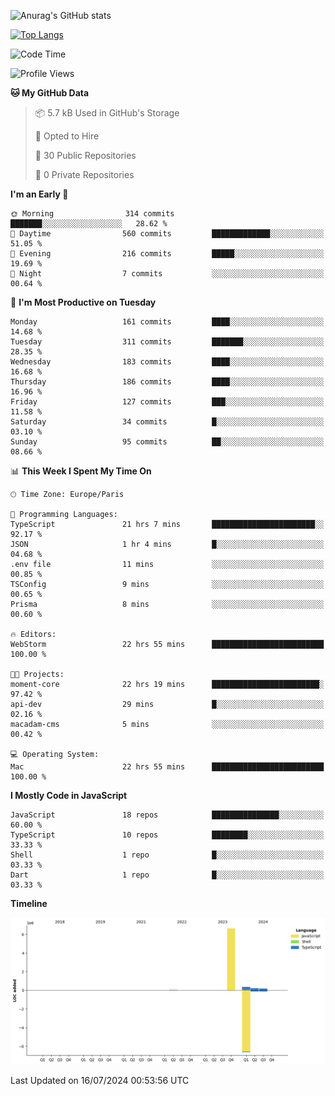 ![Anurag's GitHub stats](https://github-readme-stats.vercel.app/api?username=sufiane&theme=dark&show_icons=true&count_private=true)


[![Top Langs](https://github-readme-stats.vercel.app/api/top-langs/?username=sufiane&layout=compact)](https://github.com/anuraghazra/github-readme-stats)

<!--START_SECTION:waka-->
![Code Time](http://img.shields.io/badge/Code%20Time-1%2C120%20hrs%203%20mins-blue)

![Profile Views](http://img.shields.io/badge/Profile%20Views-0-blue)

**🐱 My GitHub Data** 

> 📦 5.7 kB Used in GitHub's Storage 
 > 
> 💼 Opted to Hire
 > 
> 📜 30 Public Repositories 
 > 
> 🔑 0 Private Repositories 
 > 
**I'm an Early 🐤** 

```text
🌞 Morning                314 commits         ███████░░░░░░░░░░░░░░░░░░   28.62 % 
🌆 Daytime                560 commits         █████████████░░░░░░░░░░░░   51.05 % 
🌃 Evening                216 commits         █████░░░░░░░░░░░░░░░░░░░░   19.69 % 
🌙 Night                  7 commits           ░░░░░░░░░░░░░░░░░░░░░░░░░   00.64 % 
```
📅 **I'm Most Productive on Tuesday** 

```text
Monday                   161 commits         ████░░░░░░░░░░░░░░░░░░░░░   14.68 % 
Tuesday                  311 commits         ███████░░░░░░░░░░░░░░░░░░   28.35 % 
Wednesday                183 commits         ████░░░░░░░░░░░░░░░░░░░░░   16.68 % 
Thursday                 186 commits         ████░░░░░░░░░░░░░░░░░░░░░   16.96 % 
Friday                   127 commits         ███░░░░░░░░░░░░░░░░░░░░░░   11.58 % 
Saturday                 34 commits          █░░░░░░░░░░░░░░░░░░░░░░░░   03.10 % 
Sunday                   95 commits          ██░░░░░░░░░░░░░░░░░░░░░░░   08.66 % 
```


📊 **This Week I Spent My Time On** 

```text
🕑︎ Time Zone: Europe/Paris

💬 Programming Languages: 
TypeScript               21 hrs 7 mins       ███████████████████████░░   92.17 % 
JSON                     1 hr 4 mins         █░░░░░░░░░░░░░░░░░░░░░░░░   04.68 % 
.env file                11 mins             ░░░░░░░░░░░░░░░░░░░░░░░░░   00.85 % 
TSConfig                 9 mins              ░░░░░░░░░░░░░░░░░░░░░░░░░   00.65 % 
Prisma                   8 mins              ░░░░░░░░░░░░░░░░░░░░░░░░░   00.60 % 

🔥 Editors: 
WebStorm                 22 hrs 55 mins      █████████████████████████   100.00 % 

🐱‍💻 Projects: 
moment-core              22 hrs 19 mins      ████████████████████████░   97.42 % 
api-dev                  29 mins             █░░░░░░░░░░░░░░░░░░░░░░░░   02.16 % 
macadam-cms              5 mins              ░░░░░░░░░░░░░░░░░░░░░░░░░   00.42 % 

💻 Operating System: 
Mac                      22 hrs 55 mins      █████████████████████████   100.00 % 
```

**I Mostly Code in JavaScript** 

```text
JavaScript               18 repos            ███████████████░░░░░░░░░░   60.00 % 
TypeScript               10 repos            ████████░░░░░░░░░░░░░░░░░   33.33 % 
Shell                    1 repo              █░░░░░░░░░░░░░░░░░░░░░░░░   03.33 % 
Dart                     1 repo              █░░░░░░░░░░░░░░░░░░░░░░░░   03.33 % 
```



**Timeline**

![Lines of Code chart](https://raw.githubusercontent.com/Sufiane/Sufiane/main/assets/bar_graph.png)


 Last Updated on 16/07/2024 00:53:56 UTC
<!--END_SECTION:waka-->


<!--
**Sufiane/sufiane** is a ✨ _special_ ✨ repository because its `README.md` (this file) appears on your GitHub profile.

Here are some ideas to get you started:

- 🔭 I’m currently working on ...
- 🌱 I’m currently learning ...
- 👯 I’m looking to collaborate on ...
- 🤔 I’m looking for help with ...
- 💬 Ask me about ...
- 📫 How to reach me: ...
- 😄 Pronouns: ...
- ⚡ Fun fact: ...
-->
